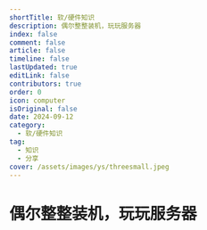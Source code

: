 ```yaml
---
shortTitle: 软/硬件知识
description: 偶尔整整装机，玩玩服务器
index: false
comment: false
article: false
timeline: false
lastUpdated: true
editLink: false
contributors: true
order: 0
icon: computer
isOriginal: false
date: 2024-09-12
category:
  - 软/硬件知识
tag:
  - 知识
  - 分享
cover: /assets/images/ys/threesmall.jpeg
---
```


# 偶尔整整装机，玩玩服务器

<Catalog />